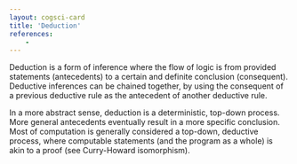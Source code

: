 ```yaml
---
layout: cogsci-card
title: 'Deduction'
references:
    - 
---
```


Deduction is a form of inference where the flow of logic is from provided statements (antecedents) to a certain and definite conclusion (consequent). Deductive inferences can be chained together, by using the consequent of a previous deductive rule as the antecedent of another deductive rule. 

In a more abstract sense, deduction is a deterministic, top-down process. More general antecedents eventually result in a more specific conclusion. Most of computation is generally considered a top-down, deductive process, where computable statements (and the program as a whole) is akin to a proof (see Curry-Howard isomorphism). 
